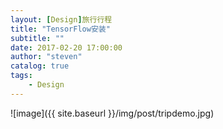```yaml
---
layout: [Design]旅行行程
title: "TensorFlow安装"
subtitle: ""
date: 2017-02-20 17:00:00
author: "steven"
catalog: true
tags:
    - Design
---
```


![image]({{ site.baseurl }}/img/post/tripdemo.jpg)
